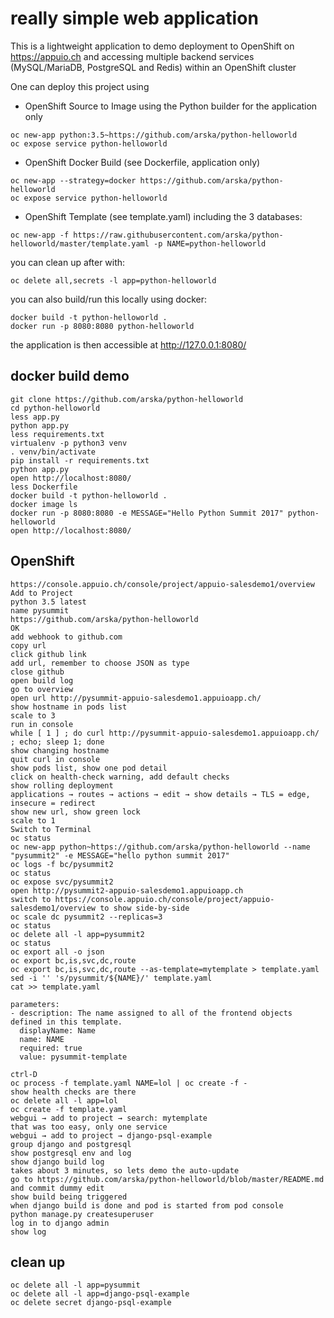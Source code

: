 # really simple web application

This is a lightweight application to demo deployment to OpenShift on https://appuio.ch and accessing multiple backend services (MySQL/MariaDB, PostgreSQL and Redis) within an OpenShift cluster

One can deploy this project using
* OpenShift Source to Image using the Python builder for the application only
```
oc new-app python:3.5~https://github.com/arska/python-helloworld
oc expose service python-helloworld
```
* OpenShift Docker Build (see Dockerfile, application only)
```
oc new-app --strategy=docker https://github.com/arska/python-helloworld
oc expose service python-helloworld
```
* OpenShift Template (see template.yaml) including the 3 databases:
```
oc new-app -f https://raw.githubusercontent.com/arska/python-helloworld/master/template.yaml -p NAME=python-helloworld
```

you can clean up after with:
```
oc delete all,secrets -l app=python-helloworld
```

you can also build/run this locally using docker:
```
docker build -t python-helloworld .
docker run -p 8080:8080 python-helloworld
```
the application is then accessible at http://127.0.0.1:8080/

## docker build demo
~~~~
git clone https://github.com/arska/python-helloworld
cd python-helloworld
less app.py
python app.py
less requirements.txt
virtualenv -p python3 venv
. venv/bin/activate
pip install -r requirements.txt
python app.py
open http://localhost:8080/
less Dockerfile
docker build -t python-helloworld .
docker image ls
docker run -p 8080:8080 -e MESSAGE="Hello Python Summit 2017" python-helloworld
open http://localhost:8080/
~~~~
## OpenShift
~~~~
https://console.appuio.ch/console/project/appuio-salesdemo1/overview
Add to Project
python 3.5 latest
name pysummit
https://github.com/arska/python-helloworld
OK
add webhook to github.com
copy url
click github link
add url, remember to choose JSON as type
close github
open build log
go to overview
open url http://pysummit-appuio-salesdemo1.appuioapp.ch/
show hostname in pods list
scale to 3
run in console
while [ 1 ] ; do curl http://pysummit-appuio-salesdemo1.appuioapp.ch/ ; echo; sleep 1; done
show changing hostname
quit curl in console
show pods list, show one pod detail
click on health-check warning, add default checks
show rolling deployment
applications → routes → actions → edit → show details → TLS = edge, insecure = redirect
show new url, show green lock
scale to 1
Switch to Terminal
oc status
oc new-app python~https://github.com/arska/python-helloworld --name "pysummit2" -e MESSAGE="hello python summit 2017"
oc logs -f bc/pysummit2
oc status
oc expose svc/pysummit2
open http://pysummit2-appuio-salesdemo1.appuioapp.ch
switch to https://console.appuio.ch/console/project/appuio-salesdemo1/overview to show side-by-side
oc scale dc pysummit2 --replicas=3
oc status
oc delete all -l app=pysummit2
oc status
oc export all -o json
oc export bc,is,svc,dc,route
oc export bc,is,svc,dc,route --as-template=mytemplate > template.yaml
sed -i '' 's/pysummit/${NAME}/' template.yaml
cat >> template.yaml

parameters:
- description: The name assigned to all of the frontend objects defined in this template.
  displayName: Name
  name: NAME
  required: true
  value: pysummit-template

ctrl-D
oc process -f template.yaml NAME=lol | oc create -f -
show health checks are there
oc delete all -l app=lol
oc create -f template.yaml
webgui → add to project → search: mytemplate
that was too easy, only one service
webgui → add to project → django-psql-example
group django and postgresql
show postgresql env and log
show django build log
takes about 3 minutes, so lets demo the auto-update
go to https://github.com/arska/python-helloworld/blob/master/README.md and commit dummy edit
show build being triggered
when django build is done and pod is started from pod console
python manage.py createsuperuser
log in to django admin
show log
~~~~
## clean up
~~~~
oc delete all -l app=pysummit
oc delete all -l app=django-psql-example
oc delete secret django-psql-example
~~~~

